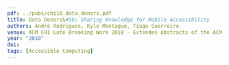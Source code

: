 ```yaml
---
pdf: ../pubs/chi18_data_donors.pdf
title: Data Donors&#58; Sharing Knowledge for Mobile Accessibility
authors: André Rodrigues, Kyle Montague, Tiago Guerreiro
venue: ACM CHI Late Breaking Work 2018 - Extendes Abstracts of the ACM Conference on Human Factors in Computing Systems, Montreal, Canada, May, 2018
year: "2018"
doi: 
tags: [Accessible Computing]
---
```

